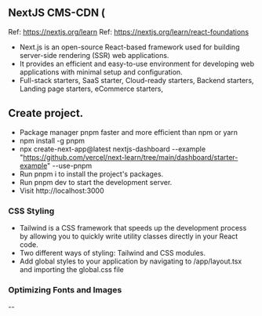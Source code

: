 ## NextJS CMS-CDN (
Ref: https://nextjs.org/learn
Ref: https://nextjs.org/learn/react-foundations
- Next.js is an open-source React-based  framework used for building server-side rendering (SSR) web applications.
- It provides an efficient and easy-to-use environment for developing web applications with minimal setup and configuration.
- Full-stack starters, SaaS starter, Cloud-ready starters, Backend starters, Landing page starters, eCommerce starters,

## Create project. 
- Package manager pnpm faster and more efficient than npm or yarn
- npm install -g pnpm 
- npx create-next-app@latest nextjs-dashboard --example "https://github.com/vercel/next-learn/tree/main/dashboard/starter-example" --use-pnpm
- Run pnpm i to install the project's packages.
- Run pnpm dev to start the development server.
- Visit http://localhost:3000

### CSS Styling
- Tailwind is a CSS framework that speeds up the development process by allowing you to quickly write utility classes directly in your React code.
- Two different ways of styling: Tailwind and CSS modules.
- Add global styles to your application by navigating to /app/layout.tsx and importing the global.css file

### Optimizing Fonts and Images
--
